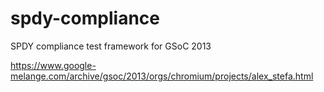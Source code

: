 spdy-compliance
===============

SPDY compliance test framework for GSoC 2013

https://www.google-melange.com/archive/gsoc/2013/orgs/chromium/projects/alex_stefa.html
